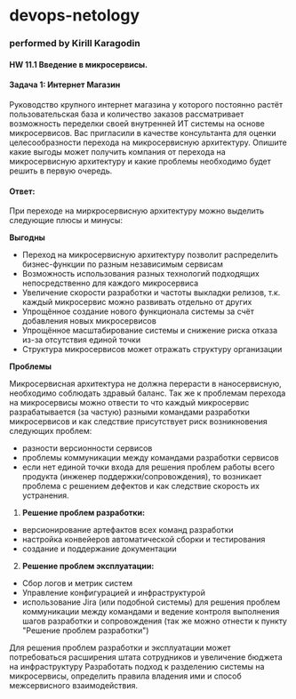 # devops-netology
### performed by Kirill Karagodin
#### HW 11.1 Введение в микросервисы.

#### Задача 1: Интернет Магазин

Руководство крупного интернет магазина у которого постоянно растёт пользовательская база и количество заказов 
рассматривает возможность переделки своей внутренней ИТ системы на основе микросервисов.
Вас пригласили в качестве консультанта для оценки целесообразности перехода на микросервисную архитектуру.
Опишите какие выгоды может получить компания от перехода на микросервисную архитектуру и какие проблемы необходимо 
будет решить в первую очередь.

#### Ответ:

При переходе на миркросервисную архитектуру можно выделить следующие плюсы и минусы:

**Выгодны**

- Переход на микросервисную архитектуру позволит распределить бизнес-функции по разным независимым сервисам 
- Возможность использования разных технологий подходящих непосредственно для каждого микросервиса 
- Увеличение скорости разработки и частоты выкладки релизов, т.к. каждый микросервис можно развивать отдельно от других 
- Упрощённое создание нового функционала системы за счёт добавления новых микросервисов 
- Упрощённое масштабирование системы и снижение риска отказа из-за отсутствия единой точки 
- Структура микросервисов может отражать структуру организации

**Проблемы**

Микросервисная архитектура не должна перерасти в наносервисную, необходимо соблюдать здравый баланс.
Так же к проблемам перехода на микросервисы можно отвести то что каждый микросервис разрабатывается (за частую) 
разными командами разработки микросервисов и как следствие присутствует риск возникновения следующих проблем:
  - разности версионности сервисов
  - проблемы коммуникации между командами разработки сервисов
  - если нет единой точки входа для решения проблем работы всего продукта (инженер поддержки/сопровождения),
    то возникает проблема с решением дефектов и как следствие скорость их устранения.

1. **Решение проблем разработки:**
- версионирование артефактов всех команд разработки 
- настройка конвейеров автоматической сборки и тестирования 
- создание и поддержание документации
    
2. **Решение проблем эксплуатации:**
- Сбор логов и метрик систем 
- Управление конфигурацией и инфраструктурой
- использование Jira (или подобной системы) для решения проблем коммуникации между командами и ведение контроля
  выполнения шагов разработки и сопровождения (так же можно отнести к пункту "Решение проблем разработки")

Для решения проблем разработки и эксплуатации может потребоваться расширения штата сотрудников и увеличение бюджета на 
инфраструктуру
Разработать подход к разделению системы на микросервисы, определить правила владения ими и способ межсервисного 
взаимодействия.

